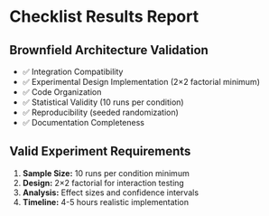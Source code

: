 # Checklist Results Report

## Brownfield Architecture Validation
- ✅ Integration Compatibility
- ✅ Experimental Design Implementation (2×2 factorial minimum)
- ✅ Code Organization
- ✅ Statistical Validity (10 runs per condition)
- ✅ Reproducibility (seeded randomization)
- ✅ Documentation Completeness

## Valid Experiment Requirements
1. **Sample Size:** 10 runs per condition minimum
2. **Design:** 2×2 factorial for interaction testing
3. **Analysis:** Effect sizes and confidence intervals
4. **Timeline:** 4-5 hours realistic implementation
